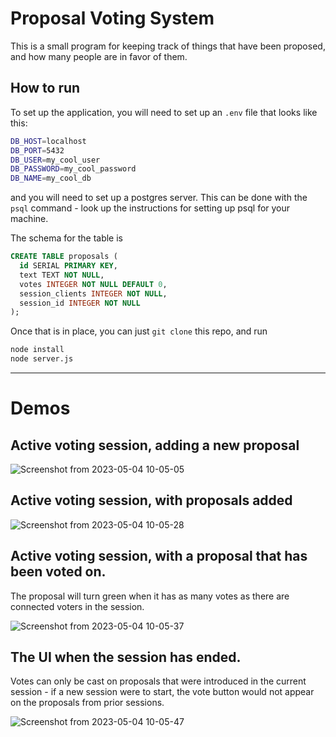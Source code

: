 # Proposal Voting System

This is a small program for keeping track of things that have been proposed, and how many people are in favor of them. 

## How to run 

To set up the application, you will need to set up an `.env` file that looks like this:
```sh
DB_HOST=localhost
DB_PORT=5432
DB_USER=my_cool_user
DB_PASSWORD=my_cool_password
DB_NAME=my_cool_db
```
and you will need to set up a postgres server. This can be done with the `psql` command - look up the instructions for setting up psql for your machine. 

The schema for the table is 
```sql
CREATE TABLE proposals (
  id SERIAL PRIMARY KEY,
  text TEXT NOT NULL,
  votes INTEGER NOT NULL DEFAULT 0,
  session_clients INTEGER NOT NULL,
  session_id INTEGER NOT NULL
);
```

Once that is in place, you can just `git clone` this repo, and run 
```sh
node install
node server.js
```

---
# Demos

## Active voting session, adding a new proposal

![Screenshot from 2023-05-04 10-05-05](https://user-images.githubusercontent.com/10187351/236249225-fbb55cc7-ee69-4245-82cf-34af10453f41.png)

## Active voting session, with proposals added

![Screenshot from 2023-05-04 10-05-28](https://user-images.githubusercontent.com/10187351/236249246-99f84db2-e447-4f8f-967b-c9b021c34be7.png)

## Active voting session, with a proposal that has been voted on. 

The proposal will turn green when it has as many votes as there are connected voters in the session.

![Screenshot from 2023-05-04 10-05-37](https://user-images.githubusercontent.com/10187351/236249255-c2eb56eb-f25b-420f-b7a3-27449e5095fd.png)

## The UI when the session has ended. 

Votes can only be cast on proposals that were introduced in the current session - if a new session were to start, the vote button would not appear on the proposals from prior sessions.

![Screenshot from 2023-05-04 10-05-47](https://user-images.githubusercontent.com/10187351/236249256-9756c644-8cd3-44eb-8e25-635ad383ebe9.png)
